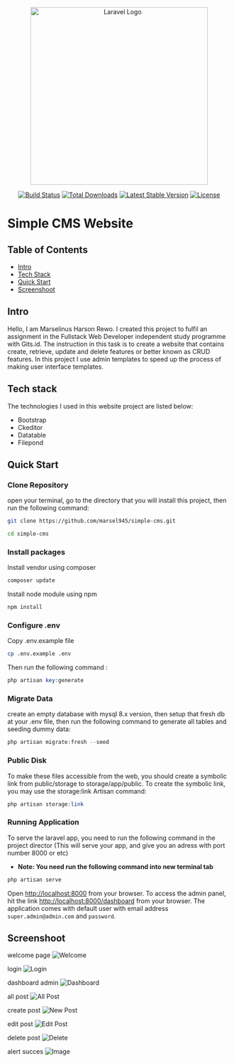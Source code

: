 <p align="center"><a href="https://laravel.com" target="_blank"><img src="https://raw.githubusercontent.com/laravel/art/master/logo-lockup/5%20SVG/2%20CMYK/1%20Full%20Color/laravel-logolockup-cmyk-red.svg" width="400" alt="Laravel Logo"></a></p>

<p align="center">
<a href="https://travis-ci.org/laravel/framework"><img src="https://travis-ci.org/laravel/framework.svg" alt="Build Status"></a>
<a href="https://packagist.org/packages/laravel/framework"><img src="https://img.shields.io/packagist/dt/laravel/framework" alt="Total Downloads"></a>
<a href="https://packagist.org/packages/laravel/framework"><img src="https://img.shields.io/packagist/v/laravel/framework" alt="Latest Stable Version"></a>
<a href="https://packagist.org/packages/laravel/framework"><img src="https://img.shields.io/packagist/l/laravel/framework" alt="License"></a>
</p>

# Simple CMS Website

## Table of Contents

-   [Intro](#item1)
-   [Tech Stack](#item2)
-   [Quick Start](#item3)
-   [Screenshoot](#item4)

<a name="item1"></a>

## Intro

Hello, I am Marselinus Harson Rewo. I created this project to fulfil an assignment in the Fullstack Web Developer independent study programme with Gits.id.
The instruction in this task is to create a website that contains create, retrieve, update and delete features or better known as CRUD features.
In this project I use admin templates to speed up the process of making user interface templates.

<a name="item2"></a>

## Tech stack

The technologies I used in this website project are listed below:

-   Bootstrap
-   Ckeditor
-   Datatable
-   Filepond

<a name="item3"></a>

## Quick Start

### Clone Repository

open your terminal, go to the directory that you will install this project, then run the following command:

```bash
git clone https://github.com/marsel945/simple-cms.git

cd simple-cms
```

### Install packages

Install vendor using composer

```bash
composer update
```

Install node module using npm

```bash
npm install
```

### Configure .env

Copy .env.example file

```bash
cp .env.example .env
```

Then run the following command :

```php
php artisan key:generate
```

### Migrate Data

create an empty database with mysql 8.x version, then setup that fresh db at your .env file, then run the following command to generate all tables and seeding dummy data:

```php
php artisan migrate:fresh --seed
```

### Public Disk

To make these files accessible from the web, you should create a symbolic link from public/storage to storage/app/public.
To create the symbolic link, you may use the storage:link Artisan command:

```php
php artisan storage:link
```

### Running Application

To serve the laravel app, you need to run the following command in the project director (This will serve your app, and give you an adress with port number 8000 or etc)

-   **Note: You need run the following command into new terminal tab**

```php
php artisan serve
```

Open [http://localhost:8000](http://localhost:8000) from your browser.
To access the admin panel, hit the link [http://localhost:8000/dashboard](http://localhost:8000/dashboard)
from your browser. The application comes with default user with email address `super.admin@admin.com` and `password`.

<a name="item4"></a>

## Screenshoot

welcome page
![Welcome](https://drive.google.com/uc?export=view&id=1nfKTgStXA2la3KSRNq8gQcbYY63OEA0N)

login
![Login](https://drive.google.com/uc?export=view&id=1EK0POSYhWazlMHr8kAx7Pwgzn5mppCVS)

dashboard admin
![Dashboard](https://drive.google.com/uc?export=view&id=1Tm7Bnvv6knxiuSVAsPoM6N634DLHItbj)

all post
![All Post](https://drive.google.com/uc?export=view&id=11LJoh1s4FYJZ5ICE_0a3U9v2RWgYnyMH)

create post
![New Post](https://drive.google.com/uc?export=view&id=1shi4zig_97wgVV1cCkjhBtcMTBErZdnM)

edit post
![Edit Post](https://drive.google.com/uc?export=view&id=17oIbHItoCRvkbeGk23kzMTSa_8R8yrmD)

delete post
![Delete](https://drive.google.com/uc?export=view&id=14CIcXGtQMFOkpsk13erXfcLzLDPxp__D)

alert succes
![Image](https://drive.google.com/uc?export=view&id=1J-jqBZYrb-M8SVjS-VcRHEIyuw8YH21b)
